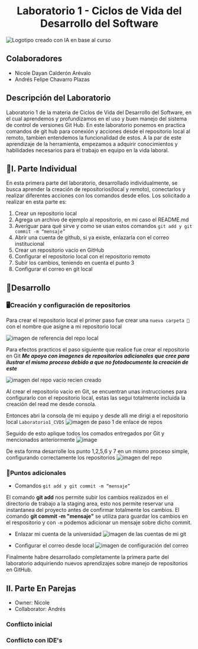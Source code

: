 <h1 align="center"> Laboratorio 1 - Ciclos de Vida del Desarrollo del Software </h1>

![Logotipo creado con IA en base al curso](https://github.com/user-attachments/assets/033c5ab3-8b04-4f81-8f8d-5157a81a3d6e)

## Colaboradores
- Nicole Dayan Calderón Arévalo
- Andrés Felipe Chavarro Plazas

## Descripción del Laboratorio
Laboratorio 1 de la materia de Ciclos de Vida del Desarrollo del Software, en el cual aprendemos y profundizamos en el uso y buen manejo del sistema de control de versiones Git Hub.
En este laboratorio ponemos en practica comandos de git hub para conexión y acciones desde el repositorio local al remoto, tambien entendemos la funcionalidad de estos. A la par de este aprendizaje de la herramienta, empezamos a adquirir conocimientos y habilidades necesarios para el trabajo en equipo en la vida laboral.

## :hammer:I. Parte Individual
En esta primera parte del laboratorio, desarrollado individualmente, se busca aprender la creación de repositorios(local y remoto), conectarlos y realizar diferentes acciones con los comandos desde ellos.
Los solicitado a realizar en esta parte es:
1. Crear un repositorio local
2. Agrega un archivo de ejemplo al repositorio, en mi caso el README.md
3. Averiguar para qué sirve y como se usan estos comandos `git add y git commit -m “mensaje”`
4. Abrir una cuenta de github, si ya existe, enlazarla con el correo institucional
5. Crear un repositorio vacío en GitHub
6. Configurar el repositorio local con el repositorio remoto
7. Subir los cambios, teniendo en cuenta el punto 3
8. Configurar el correo en git local

## :rocket:Desarrollo
### :desktop_computer:Creación y configuración de repositorios
Para crear el repositorio local el primer paso fue crear una `nueva carpeta 📁` con el nombre que asigne a mi repositorio local

![imagen de referencia del repo local](https://github.com/user-attachments/assets/f10b7888-8f87-40f7-8203-ea76f60252e0)

Para efectos practicos el paso siguiente que realice fue crear el repositorio en Git
**_Me apoyo con imagenes de repositorios adicionales que cree para ilustrar el mismo proceso debido a que no fotodocumente la creación de este_**

![imagen del repo vacio recien creado](https://github.com/user-attachments/assets/39e65794-9559-479e-91fa-6fc1775c3c17)

Al crear el repositorio vacio en Git, se encuentran unas instrucciones para configurarlo con el repositorio local, estas las segui totalmente incluida la creación del read me desde consola. 

Entonces abri la consola de mi equipo y desde alli me dirigi a el repositorio local `Laboratorio1_CVDS`
![imagen de paso 1 de enlace de repos](https://github.com/user-attachments/assets/eb904bc4-bad6-4690-875b-d99a8f0ea0e8)

Seguido de esto aplique todos los comados entregados por Git y mencionados anteriormente
![image](https://github.com/user-attachments/assets/920f8d96-7440-47a6-b3e1-d8838accf9b6)

De esta forma desarrolle los punto 1,2,5,6 y 7 en un mismo proceso simple, configurando correctamente los repositorios
![imagen del repo](https://github.com/user-attachments/assets/d65fef6b-330b-429e-898d-5290b0bf6113)

### :pencil:Puntos adicionales
- Comandos `git add y git commit -m “mensaje”`

El comando **git add** nos permite subir los cambios realizados en el directorio de trabajo a la staging area, esto nos permite reservar una instantanea del proyecto antes de confirmar totalmente los cambios.
El comando **git commit -m "mensaje"** se utiliza para guardar los cambios en el respositorio y con `-m` podemos adicionar un mensaje sobre dicho commit.

- Enlazar mi cuenta de la universidad
![imagen de las cuentas de mi git](https://github.com/user-attachments/assets/93de00bb-e8d6-4bf2-9eea-4fd3af3c9d26)

- Configurar el correo desde local
![imagen de configuración del correo](https://github.com/user-attachments/assets/87baf204-f9e0-4c1c-9c1a-3eaae5dc6141)

Finalmente habre desarrollado completamente la primera parte del laboratorio adquiriendo nuevos aprendizajes sobre manejo de repositorios en GitHub.

## II. Parte En Parejas
- Owner: Nicole
- Collaborator: Andrés

### Conflicto inicial



### Conflicto con IDE's
